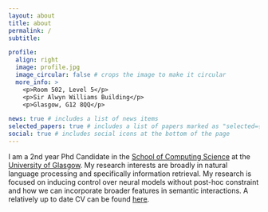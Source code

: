 ```yaml
---
layout: about
title: about
permalink: /
subtitle: 

profile:
  align: right
  image: profile.jpg
  image_circular: false # crops the image to make it circular
  more_info: >
    <p>Room 502, Level 5</p>
    <p>Sir Alwyn Williams Building</p>
    <p>Glasgow, G12 8QQ</p>

news: true # includes a list of news items
selected_papers: true # includes a list of papers marked as "selected={true}"
social: true # includes social icons at the bottom of the page
---
```


I am a 2nd year Phd Candidate in the [School of Computing Science](https://www.gla.ac.uk/schools/computing/) at the [University of Glasgow](https://www.gla.ac.uk/). My research interests are broadly in natural language processing and specifically information retrieval. My research is focused on inducing control over neural models without post-hoc constraint and how we can incorporate broader features in semantic interactions. A relatively up to date CV can be found [here](https://parry-parry.github.io/assets/pdf/cv.pdf).
